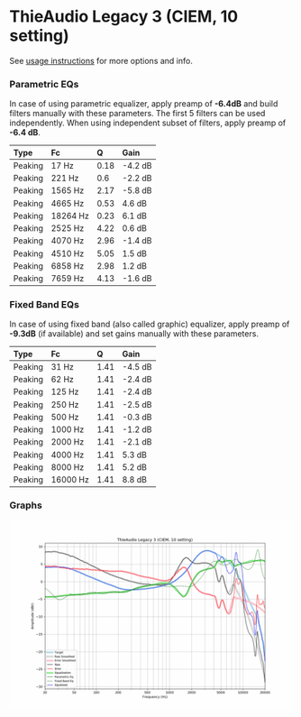 # ThieAudio Legacy 3 (CIEM, 10 setting)
See [usage instructions](https://github.com/jaakkopasanen/AutoEq#usage) for more options and info.

### Parametric EQs
In case of using parametric equalizer, apply preamp of **-6.4dB** and build filters manually
with these parameters. The first 5 filters can be used independently.
When using independent subset of filters, apply preamp of **-6.4 dB**.

| Type    | Fc       |    Q | Gain    |
|:--------|:---------|:-----|:--------|
| Peaking | 17 Hz    | 0.18 | -4.2 dB |
| Peaking | 221 Hz   | 0.6  | -2.2 dB |
| Peaking | 1565 Hz  | 2.17 | -5.8 dB |
| Peaking | 4665 Hz  | 0.53 | 4.6 dB  |
| Peaking | 18264 Hz | 0.23 | 6.1 dB  |
| Peaking | 2525 Hz  | 4.22 | 0.6 dB  |
| Peaking | 4070 Hz  | 2.96 | -1.4 dB |
| Peaking | 4510 Hz  | 5.05 | 1.5 dB  |
| Peaking | 6858 Hz  | 2.98 | 1.2 dB  |
| Peaking | 7659 Hz  | 4.13 | -1.6 dB |

### Fixed Band EQs
In case of using fixed band (also called graphic) equalizer, apply preamp of **-9.3dB**
(if available) and set gains manually with these parameters.

| Type    | Fc       |    Q | Gain    |
|:--------|:---------|:-----|:--------|
| Peaking | 31 Hz    | 1.41 | -4.5 dB |
| Peaking | 62 Hz    | 1.41 | -2.4 dB |
| Peaking | 125 Hz   | 1.41 | -2.4 dB |
| Peaking | 250 Hz   | 1.41 | -2.5 dB |
| Peaking | 500 Hz   | 1.41 | -0.3 dB |
| Peaking | 1000 Hz  | 1.41 | -1.2 dB |
| Peaking | 2000 Hz  | 1.41 | -2.1 dB |
| Peaking | 4000 Hz  | 1.41 | 5.3 dB  |
| Peaking | 8000 Hz  | 1.41 | 5.2 dB  |
| Peaking | 16000 Hz | 1.41 | 8.8 dB  |

### Graphs
![](./ThieAudio%20Legacy%203%20(CIEM,%2010%20setting).png)